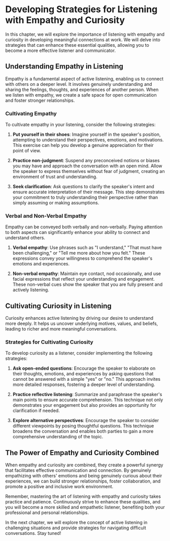 Developing Strategies for Listening with Empathy and Curiosity
===============================================================================================================

In this chapter, we will explore the importance of listening with empathy and curiosity in developing meaningful connections at work. We will delve into strategies that can enhance these essential qualities, allowing you to become a more effective listener and communicator.

Understanding Empathy in Listening
----------------------------------

Empathy is a fundamental aspect of active listening, enabling us to connect with others on a deeper level. It involves genuinely understanding and sharing the feelings, thoughts, and experiences of another person. When we listen with empathy, we create a safe space for open communication and foster stronger relationships.

### Cultivating Empathy

To cultivate empathy in your listening, consider the following strategies:

1. **Put yourself in their shoes**: Imagine yourself in the speaker's position, attempting to understand their perspectives, emotions, and motivations. This exercise can help you develop a genuine appreciation for their point of view.

2. **Practice non-judgment**: Suspend any preconceived notions or biases you may have and approach the conversation with an open mind. Allow the speaker to express themselves without fear of judgment, creating an environment of trust and understanding.

3. **Seek clarification**: Ask questions to clarify the speaker's intent and ensure accurate interpretation of their message. This step demonstrates your commitment to truly understanding their perspective rather than simply assuming or making assumptions.

### Verbal and Non-Verbal Empathy

Empathy can be conveyed both verbally and non-verbally. Paying attention to both aspects can significantly enhance your ability to connect and understand others.

1. **Verbal empathy**: Use phrases such as "I understand," "That must have been challenging," or "Tell me more about how you felt." These expressions convey your willingness to comprehend the speaker's emotions and experiences.

2. **Non-verbal empathy**: Maintain eye contact, nod occasionally, and use facial expressions that reflect your understanding and engagement. These non-verbal cues show the speaker that you are fully present and actively listening.

Cultivating Curiosity in Listening
----------------------------------

Curiosity enhances active listening by driving our desire to understand more deeply. It helps us uncover underlying motives, values, and beliefs, leading to richer and more meaningful conversations.

### Strategies for Cultivating Curiosity

To develop curiosity as a listener, consider implementing the following strategies:

1. **Ask open-ended questions**: Encourage the speaker to elaborate on their thoughts, emotions, and experiences by asking questions that cannot be answered with a simple "yes" or "no." This approach invites more detailed responses, fostering a deeper level of understanding.

2. **Practice reflective listening**: Summarize and paraphrase the speaker's main points to ensure accurate comprehension. This technique not only demonstrates your engagement but also provides an opportunity for clarification if needed.

3. **Explore alternative perspectives**: Encourage the speaker to consider different viewpoints by posing thoughtful questions. This technique broadens the conversation and enables both parties to gain a more comprehensive understanding of the topic.

The Power of Empathy and Curiosity Combined
-------------------------------------------

When empathy and curiosity are combined, they create a powerful synergy that facilitates effective communication and connection. By genuinely empathizing with others' emotions and being genuinely curious about their experiences, we can build stronger relationships, foster collaboration, and promote a positive and inclusive work environment.

Remember, mastering the art of listening with empathy and curiosity takes practice and patience. Continuously strive to enhance these qualities, and you will become a more skilled and empathetic listener, benefiting both your professional and personal relationships.

In the next chapter, we will explore the concept of active listening in challenging situations and provide strategies for navigating difficult conversations. Stay tuned!
